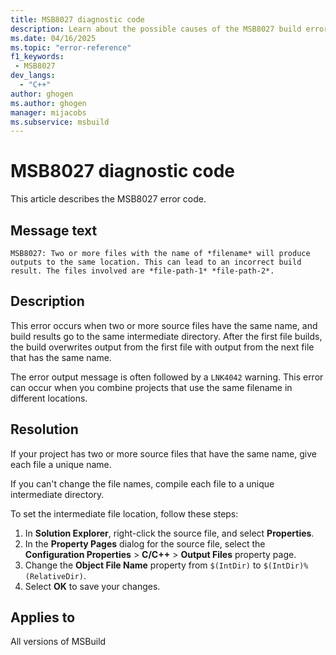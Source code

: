 ```yaml
---
title: MSB8027 diagnostic code
description: Learn about the possible causes of the MSB8027 build error and get troubleshooting tips.
ms.date: 04/16/2025
ms.topic: "error-reference"
f1_keywords:
 - MSB8027
dev_langs:
  - "C++"
author: ghogen
ms.author: ghogen
manager: mijacobs
ms.subservice: msbuild
---
```

# MSB8027 diagnostic code

<!-- :::ErrorDefinitionDescription::: -->
<!-- :::editable-content name="introDescription"::: -->
This article describes the MSB8027 error code.
<!-- :::editable-content-end::: -->

## Message text

`MSB8027: Two or more files with the name of *filename* will produce outputs to the same location. This can lead to an incorrect build result. The files involved are *file-path-1* *file-path-2*.`

## Description

This error occurs when two or more source files have the same name, and build results go to the same intermediate directory. After the first file builds, the build overwrites output from the first file with output from the next file that has the same name.

The error output message is often followed by a `LNK4042` warning. This error can occur when you combine projects that use the same filename in different locations.

## Resolution

If your project has two or more source files that have the same name, give each file a unique name.

If you can't change the file names, compile each file to a unique intermediate directory.

To set the intermediate file location, follow these steps:

1. In **Solution Explorer**, right-click the source file, and select **Properties**.
1. In the **Property Pages** dialog for the source file, select the **Configuration Properties** > **C/C++** > **Output Files** property page.
1. Change the **Object File Name** property from `$(IntDir)` to `$(IntDir)%(RelativeDir)`.
1. Select **OK** to save your changes. 

## Applies to

All versions of MSBuild